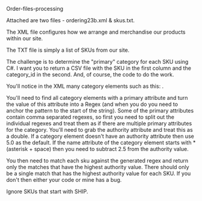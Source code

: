 Order-files-processing


Attached are two files - ordering23b.xml & skus.txt.

The XML file configures how we arrange and merchandise our products within our site.

The TXT file is simply a list of SKUs from our site.

The challenge is to determine the "primary" category for each SKU using C#. I want you to return a CSV file with the SKU in the first column and the category_id in the second. And, of course, the code to do the work.

You'll notice in the XML many category elements such as this: .

You'll need to find all category elements with a primary attribute and turn the value of this attribute into a Regex (and when you do you need to anchor the pattern to the start of the string). Some of the primary attributes contain comma separated regexes, so first you need to split out the individual regexes and treat them as if there are multiple primary attributes for the category. You'll need to grab the authority attribute and treat this as a double. If a category element doesn't have an authority attribute then use 5.0 as the default. If the name attribute of the category element starts with * (asterisk + space) then you need to subtract 2.5 from the authority value.

You then need to match each sku against the generated regex and return only the matches that have the highest authority value. There should only be a single match that has the highest authority value for each SKU. If you don't then either your code or mine has a bug.

Ignore SKUs that start with SHIP.
